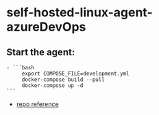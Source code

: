 # self-hosted-linux-agent-azureDevOps
## Start the agent:
    - ```bash
         export COMPOSE_FILE=development.yml
         docker-compose build --pull
         docker-compose up -d
    ```

- [repo reference](https://dev.azure.com/bcs5280/ado-tools/_git/ado-agent)